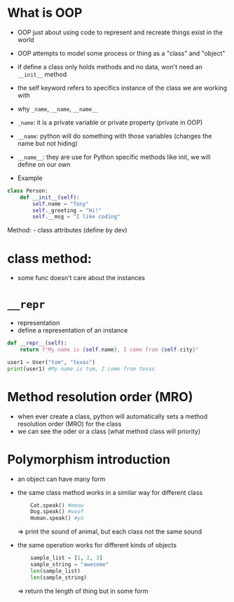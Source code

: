 # What is OOP

- OOP just about using code to represent and recreate things exist in the world
- OOP attempts to model some process or thing as a "class" and "object"

- if define a class only holds methods and no data, won't need an `__init__` method

- the self keyword refers to specifics instance of the class we are working with

- why `_name`, `__name`, `__name__`

* `_name`: it is a private variable or private property (private in OOP)

* `__name`: python will do something with those variables (changes the name but not hiding)

* `__name__`: they are use for Python specific methods like init, we will define on our own

- Example

```python
class Person:
    def __init__(self):
        self.name = "Tony"
        self._greeting = "Hi!"
        self.__msg = "I like coding"
```

Method: - class attributes (define by dev)

# class method:

- some func doesn't care about the instances

# `__repr`

- representation
- define a representation of an instance

```python
def __repr__(self):
    return f"My name is {self.name}, I come from {self.city}"

user1 = User("tom", "texas")
print(user1) #My name is tom, I come from texas

```

# Method resolution order (MRO)

- when ever create a class, python will automatically sets a method resolution order (MRO)
  for the class
- we can see the oder or a class (what method class will priority)

# Polymorphism introduction

- an object can have many form
- the same class method works in a similar way for different class

  ```python
      Cat.speak() #meow
      Dog.speak() #woof
      Human.speak() #yo

  ```

  => print the sound of animal, but each class not the same sound

- the same operation works for different kinds of objects

  ```python
      sample_list = [1, 2, 3]
      sample_string = "awesome"
      len(sample_list)
      len(sample_string)
  ```

  => return the length of thing but in some form
